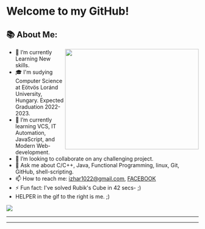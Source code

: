 # Welcome to my GitHub! 
## 📚 About Me:
<a href="https://github.com/izitPro/"><img align="right" width="350" height="263" src="https://github.com/threepoint14159265359/threepoint14159265359/blob/master/misc/prof.gif"></a>
  - 🔭 I’m currently Learning New skills. 
  - 🎓 I'm sudying Computer Science at Eötvös Loránd University, Hungary. Expected Graduation 2022-2023. 
  - 🌱 I’m currently learning VCS, IT Automation, JavaScript, and Modern Web-development. 
  - 👯 I’m looking to collaborate on any challenging project. 
  - 💬 Ask me about C/C++, Java, Functional Programming, linux, Git, GitHub, shell-scripting.
  - 📫 How to reach me: izhar1022@gmail.com, <a href="https://www.facebook.com/izharhussain110/"> FACEBOOK </a> 
  - ⚡ Fun fact: I've solved Rubik's Cube in 42 secs- ;)
  - HELPER in the gif to the right is me. ;)


<a href="https://github.com/threepoint14159265359"> <img src="https://komarev.com/ghpvc/?username=threepoint14159265359&label=Profile+Views&color=2e8b57&style=flat" /></a>
<hr>

<a href="https://github-profile-trophy.vercel.app/?username=threepoint14159265359&theme=onedark"> <a href="https://github.com/ryo-ma/github-profile-trophy"> </a></a>




<hr>
